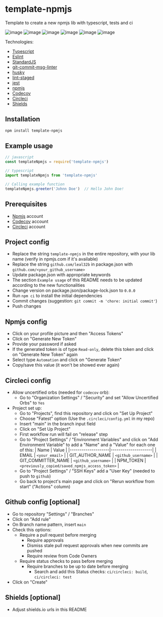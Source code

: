 # template-npmjs
Template to create a new npmjs lib with typescript, tests and ci

![image](https://img.shields.io/github/license/leal32b/template-npmjs?style=flat-square)
![image](https://img.shields.io/npm/v/template-npmjs?style=flat-square)
![image](https://img.shields.io/npm/dw/template-npmjs?style=flat-square)
![image](https://img.shields.io/circleci/build/github/leal32b/template-npmjs/main?style=flat-square)
![image](https://img.shields.io/codecov/c/gh/leal32b/template-npmjs?style=flat-square)
![image](https://img.shields.io/github/issues/leal32b/template-npmjs?style=flat-square)


Technologies:
- [Typescript](https://typescriptlang.org)
- [Eslint](https://eslint.org)
- [StandardJS](https://standardjs.com)
- [git-commit-msg-linter](https://github.com/legend80s/commit-msg-linter)
- [husky](https://typicode.github.io/husky)
- [lint-staged](https://github.com/okonet/lint-staged)
- [jest](https://jestjs.io)
- [npmjs](https://npmjs.com)
- [Codecov](https://codecov.io)
- [Circleci](https://circleci.com)
- [Shields](http://shields.io)

## Installation
```bash
npm install template-npmjs
```

## Example usage
```javascript
// javascript
const templateNpmjs = require('template-npmjs')
```

```typescript
// typescript
import templateNpmjs from 'template-npmjs'
```

```typescript
// Calling example function
templateNpmjs.greeter('Johnn Doe')  // Hello John Doe!
```

## Prerequisites
- [Npmjs](https://npmjs.com) account
- [Codecov](https://codecov.io) account
- [Circleci](https://circleci.com) account

## Project config
- Replace the string `template-npmjs` in the entire repository, with your lib name (verify in npmjs.com if it's available)
- Replace the string `github.com/leal32b` in package.json with `github.com/<your_github_username>`
- Update package.json with appropriate keywords
- The section `Example usage` of this README needs to be updated according to the new functionalities 
- Change version on package.json/package-lock.json to `0.0.0`
- Run `npm ci` to install the initial dependencies
- Commit changes (suggestion: `git commit -m 'chore: initial commit'`)
- Push changes

## Npmjs config
- Click on your profile picture and then "Access Tokens"
- Click on "Generate New Token"
- Provide your password if asked
- If the generated token is of type `Read-only`, delete this token and click on "Generate New Token" again
- Select type `Automation` and click on "Generate Token"
- Copy/save this value (it won't be showed ever again)
## Circleci config
- Allow uncertified orbs (needed for `codecov` orb):
  - Go to "Organization Settings" / "Security" and set "Allow Uncertified Orbs" to `Yes`
- Project set up:
  - Go to "Projects", find this repository and click on "Set Up Project"
  - Choose "Fatest" option (Use the `.circleci/config.yml` in my repo)
  - Insert "main" in the branch input field
  - Click on "Set Up Project"
  - First workflow run will fail on "release" step
  - Go to "Project Settings" / "Environment Variables" and click on "Add Environment Variable" to add a "Name" and a "Value" for each one of this:
    | Name               | Value               |
    |--------------------|---------------------|
    | EMAIL              | `<your_email>`      |
    | GIT_AUTHOR_NAME    | `<github_username>` |
    | GIT_COMMITTER_NAME | `<github_username>` |
    | NPM_TOKEN          | `<previously_copied/saved_npmjs_access_token>`     |
  - Go to "Project Settings" /  "SSH Keys" add a "User Key" (needed to push to `github`)
  - Go back to project's main page and click on "Rerun workflow from start" ("Actions" column)

## Github config [optional]
- Go to repository "Settings" / "Branches"
- Click on "Add rule"
- On Branch name pattern, insert `main`
- Check this options:
  - Require a pull request before merging
    - Require approvals
    - Dismiss stale pull request approvals when new commits are pushed
    - Require review from Code Owners
  - Require status checks to pass before merging
    - Require branches to be up to date before merging
      - Search and add this Status checks: `ci/circleci: build`, `ci/circleci: test`
- Click on "Create"

## Shields [optional]
- Adjust shields.io urls in this README
